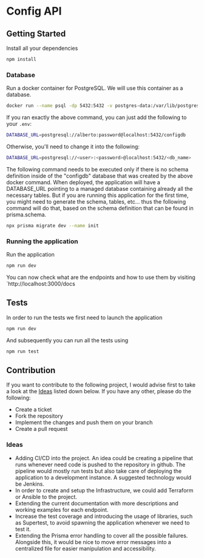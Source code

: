 # Config API

## Getting Started

Install all your dependencies

```sh
npm install
```

### Database

Run a docker container for PostgreSQL. We will use this container as a database.

```sh
docker run --name psql -dp 5432:5432 -v postgres-data:/var/lib/postgresql/data -e POSTGRES_PASSWORD=password -e POSTGRES_USER=alberto -e POSTGRES_DB=configdb postgres
```

If you ran exactly the above command, you can just add the following to your `.env`:

```sh
DATABASE_URL=postgresql://alberto:password@localhost:5432/configdb
```

Otherwise, you'll need to change it into the following:

```sh
DATABASE_URL=postgresql://<user>:<password>@localhost:5432/<db_name>
```

The following command needs to be executed only if there is no schema definition inside of the "configdb" database that was created by the above docker command. When deployed, the application will have a DATABASE_URL pointing to a managed database containing already all the necessary tables. But if you are running this application for the first time, you might need to generate the schema, tables, etc... thus the following command will do that, based on the schema definition that can be found in prisma.schema.

```sh
npx prisma migrate dev --name init
```

### Running the application

Run the application

```sh
npm run dev
```

You can now check what are the endpoints and how to use them by visiting `http://localhost:3000/docs

## Tests

In order to run the tests we first need to launch the application

```sh
npm run dev
```

And subsequently you can run all the tests using

```sh
npm run test
```

## Contribution

If you want to contribute to the following project, I would advise first to take a look at the [Ideas](###Ideas) listed down below. If you have any other, please do the following:

-   Create a ticket
-   Fork the repository
-   Implement the changes and push them on your branch
-   Create a pull request

### Ideas

-   Adding CI/CD into the project. An idea could be creating a pipeline that runs whenever need code is pushed to the repository in github. The pipeline would mostly run tests but also take care of deploying the application to a development instance. A suggested technology would be Jenkins.
-   In order to create and setup the Infrastructure, we could add Terraform or Ansible to the project.
-   Extending the current documentation with more descriptions and working examples for each endpoint.
-   Increase the test coverage and introducing the usage of libraries, such as Supertest, to avoid spawning the application whenever we need to test it.
-   Extending the Prisma error handling to cover all the possible failures. Alongside this, it would be nice to move error messages into a centralized file for easier manipulation and accessibility.

